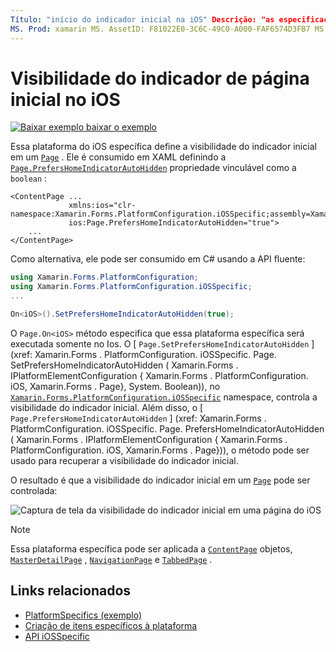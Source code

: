 ```yaml
---
Título: "início do indicador inicial na iOS" Descrição: "as especificações da plataforma permitem que você consuma a funcionalidade disponível apenas em uma plataforma específica, sem implementar renderizadores ou efeitos personalizados. Este artigo explica como consumir a plataforma do iOS específica que define a visibilidade do indicador inicial em uma página ".
MS. Prod: xamarin MS. AssetID: F81022E0-3C6C-49C0-A000-FAF6574D3FB7 MS. Technology: xamarin-Forms autor: davidbritch MS. Author: dabritch MS. Date: 05/09/2019 no-loc: [ Xamarin.Forms , Xamarin.Essentials ]
---
```


# <a name="home-indicator-visibility-on-ios"></a>Visibilidade do indicador de página inicial no iOS

[![Baixar exemplo ](~/media/shared/download.png) baixar o exemplo](https://docs.microsoft.com/samples/xamarin/xamarin-forms-samples/userinterface-platformspecifics)

Essa plataforma do iOS específica define a visibilidade do indicador inicial em um [`Page`](xref:Xamarin.Forms.Page) . Ele é consumido em XAML definindo a [`Page.PrefersHomeIndicatorAutoHidden`](xref:Xamarin.Forms.PlatformConfiguration.iOSSpecific.Page.PrefersHomeIndicatorAutoHiddenProperty) propriedade vinculável como a `boolean` :

```xaml
<ContentPage ...
             xmlns:ios="clr-namespace:Xamarin.Forms.PlatformConfiguration.iOSSpecific;assembly=Xamarin.Forms.Core"
             ios:Page.PrefersHomeIndicatorAutoHidden="true">
    ...
</ContentPage>
```

Como alternativa, ele pode ser consumido em C# usando a API fluente:

```csharp
using Xamarin.Forms.PlatformConfiguration;
using Xamarin.Forms.PlatformConfiguration.iOSSpecific;
...

On<iOS>().SetPrefersHomeIndicatorAutoHidden(true);
```

O `Page.On<iOS>` método especifica que essa plataforma específica será executada somente no Ios. O [ `Page.SetPrefersHomeIndicatorAutoHidden` ] (xref: Xamarin.Forms . PlatformConfiguration. iOSSpecific. Page. SetPrefersHomeIndicatorAutoHidden ( Xamarin.Forms . IPlatformElementConfiguration { Xamarin.Forms . PlatformConfiguration. iOS, Xamarin.Forms . Page}, System. Boolean)), no [`Xamarin.Forms.PlatformConfiguration.iOSSpecific`](xref:Xamarin.Forms.PlatformConfiguration.iOSSpecific) namespace, controla a visibilidade do indicador inicial. Além disso, o [ `Page.PrefersHomeIndicatorAutoHidden` ] (xref: Xamarin.Forms . PlatformConfiguration. iOSSpecific. Page. PrefersHomeIndicatorAutoHidden ( Xamarin.Forms . IPlatformElementConfiguration { Xamarin.Forms . PlatformConfiguration. iOS, Xamarin.Forms . Page})), o método pode ser usado para recuperar a visibilidade do indicador inicial.

O resultado é que a visibilidade do indicador inicial em um [`Page`](xref:Xamarin.Forms.Page) pode ser controlada:

![Captura de tela da visibilidade do indicador inicial em uma página do iOS](page-home-indicator-images/home-indicator-visibility.png "Visibilidade do indicador de página inicial")

> [!NOTE]
> Essa plataforma específica pode ser aplicada a [`ContentPage`](xref:Xamarin.Forms.ContentPage) objetos, [`MasterDetailPage`](xref:Xamarin.Forms.MasterDetailPage) , [`NavigationPage`](xref:Xamarin.Forms.NavigationPage) e [`TabbedPage`](xref:Xamarin.Forms.TabbedPage) .

## <a name="related-links"></a>Links relacionados

- [PlatformSpecifics (exemplo)](https://docs.microsoft.com/samples/xamarin/xamarin-forms-samples/userinterface-platformspecifics)
- [Criação de itens específicos à plataforma](~/xamarin-forms/platform/platform-specifics/index.md#creating-platform-specifics)
- [API iOSSpecific](xref:Xamarin.Forms.PlatformConfiguration.iOSSpecific)
